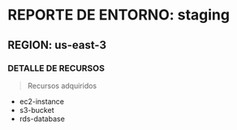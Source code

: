# REPORTE DE ENTORNO: staging
## REGION: us-east-3
### DETALLE DE RECURSOS
> Recursos adquiridos
* ec2-instance
* s3-bucket
* rds-database
